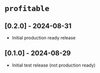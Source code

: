# `profitable`

## [0.2.0] - 2024-08-31

- Initial production ready release

## [0.1.0] - 2024-08-29

- Initial test release (not production ready)